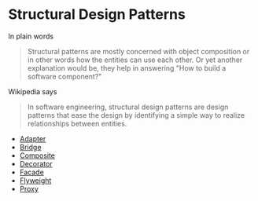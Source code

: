 
Structural Design Patterns
==========================
In plain words
> Structural patterns are mostly concerned with object composition or in other words how the entities can use each other. Or yet another explanation would be, they help in answering "How to build a software component?"

Wikipedia says
> In software engineering, structural design patterns are design patterns that ease the design by identifying a simple way to realize relationships between entities.
  
 * [Adapter](adapter.md)
 * [Bridge](bridge.md)
 * [Composite](composite.md)
 * [Decorator](decorator.md)
 * [Facade](facade.md)
 * [Flyweight](flyweight.md)
 * [Proxy](proxy.md)
